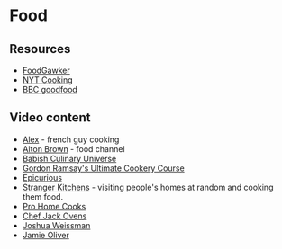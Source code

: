 # Food

## Resources

* [FoodGawker](https://foodgawker.com/)
* [NYT Cooking](https://cooking.nytimes.com/)
* [BBC goodfood](https://www.bbcgoodfood.com/)

## Video content

* [Alex](https://www.youtube.com/user/FrenchGuyCooking) - french guy cooking
* [Alton Brown](https://www.youtube.com/channel/UCfDNi1aEljAQ17mUrfUjkvg) - food channel
* [Babish Culinary Universe](https://www.youtube.com/channel/UCJHA_jMfCvEnv-3kRjTCQXw)
* [Gordon Ramsay's Ultimate Cookery Course](https://www.youtube.com/watch?v=VtsSQsE4Crg&list=PLGZ2aOrTCe8_SUz0c8d7vld6qMGv7qjAm&index=20)
* [Epicurious](https://www.youtube.com/channel/UCcjhYlL1WRBjKaJsMH_h7Lg)
* [Stranger Kitchens](https://www.youtube.com/channel/UCQEzBGVcHU5Md7n-92AMI4A) - visiting people's homes at random and cooking them food.
* [Pro Home Cooks](https://www.youtube.com/channel/UCzH5n3Ih5kgQoiDAQt2FwLw)
* [Chef Jack Ovens](https://www.youtube.com/channel/UCqRdvREgI2qLnKtiMfswzZQ)
* [Joshua Weissman](https://www.youtube.com/channel/UChBEbMKI1eCcejTtmI32UEw)
* [Jamie Oliver](https://www.youtube.com/channel/UCpSgg_ECBj25s9moCDfSTsA)



